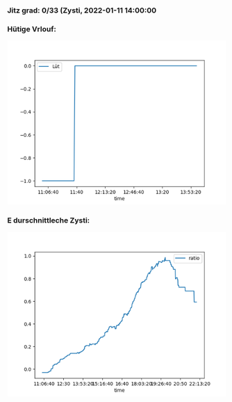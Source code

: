 ### Jitz grad: 0/33 (Zysti, 2022-01-11 14:00:00

### Hütige Vrlouf:
![Graph](Today.png)

### E durschnittleche Zysti:
![Graph](Zysti.png)